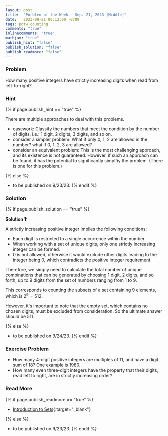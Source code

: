 ```yaml
---
layout: post
title:  "Porblem of the Week - Sep. 21, 2023 [Middle]"
date:   2023-09-21 00:12:00 -0700
tags: potw counting
comments: "true"
inlinecomments: "true"
mathjax: "true"
publish_hint: "false"
publish_solution: "false"
publish_readmore: "false"
---
```

### Problem
How many positive integers have strictly increasing digits when read from left-to-right?

<!--more-->

### Hint
{% if page.publish_hint == "true" %}

There are multiple approaches to deal with this problems. 
- casework: Classify the numbers that meet the condition by the number of digits, i.e.: $1$ digit, $2$ digits, $3$ digits, and so on.
- consider a simpler problem: What if only $0$, $1$, $2$ are allowed in the number? what if $0$, $1$, $2$, $3$ are allowed?
- consider an equivalent problem: This is the most challenging approach, and its existence is not guaranteed. However, if such an approach can be found, it has the potential to significantly simplfiy the problem. (There is one for this problem.)

{% else %}
- to be published on 9/23/23.
{% endif %}

### Solution 
{% if page.publish_solution == "true" %}

**Solution 1:** 

A strictly increasing positive integer implies the following conditions:
- Each digit is restricted to a single occurrence within the number.
- When working with a set of unique digits, only one strictly increasing integer can be formed.
- $0$ is not allowed, otherwise it would exclude other digits leading to the integer being $0$, which contradicts the positive integer requirement.

Therefore, we simply need to calculate the total number of unique combinations that can be generated by choosing $1$ digit, $2$ digits, and so forth, up to $9$ digits from the set of numbers ranging from $1$ to $9$.

This corresponds to counting the subsets of a set containing $9$ elements, which is $2^9 = 512$.

However, it's important to note that the empty set, which contains no chosen digits, must be excluded from consideration. So the ultimate answer should be $511$.

{% else %}
- to be published on 9/24/23.
{% endif %}

### Exercise Problem
- How many $4$-digit positive integers are multiples of $11$, and have a digit sum of $18$? One example is $1980$.
- How many even three-digit integers have the property that their digits, read left to right, are in strictly increasing order?

### Read More
{% if page.publish_readmore == "true" %}

- [Introduction to Sets](https://www.mathsisfun.com/sets/sets-introduction.html){:target="_blank"}

{% else %}
- to be published on 9/23/23.
{% endif %}
